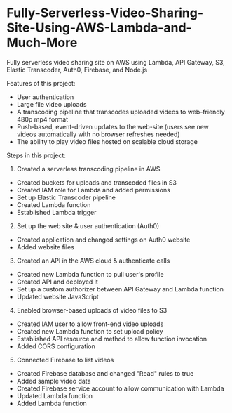 # Fully-Serverless-Video-Sharing-Site-Using-AWS-Lambda-and-Much-More
Fully serverless video sharing site on AWS using Lambda, API Gateway, S3, Elastic Transcoder, Auth0, Firebase, and Node.js

Features of this project:
* User authentication
* Large file video uploads
* A transcoding pipeline that transcodes uploaded videos to web-friendly 480p mp4 format
* Push-based, event-driven updates to the web-site (users see new videos automatically with no browser refreshes needed)
* The ability to play video files hosted on scalable cloud storage

Steps in this project:
1)  Created a serverless transcoding pipeline in AWS
* Created buckets for uploads and transcoded files in S3
* Created IAM role for Lambda and added permissions
* Set up Elastic Transcoder pipeline
* Created Lambda function
* Established Lambda trigger

2)  Set up the web site & user authentication (Auth0)
* Created application and changed settings on Auth0 website
* Added website files

3)  Created an API in the AWS cloud & authenticate calls
* Created new Lambda function to pull user's profile
* Created API and deployed it
* Set up a custom authorizer between API Gateway and Lambda function
* Updated website JavaScript

4)  Enabled browser-based uploads of video files to S3
* Created IAM user to allow front-end video uploads
* Created new Lambda function to set upload policy
* Established API resource and method to allow function invocation
* Added CORS configuration

5)  Connected Firebase to list videos
* Created Firebase database and changed "Read" rules to true
* Added sample video data 
* Created Firebase service account to allow communication with Lambda
* Updated Lambda function
* Added Lambda function
